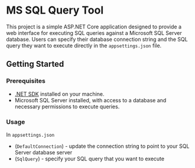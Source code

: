 # MS SQL Query Tool

This project is a simple ASP.NET Core application designed to provide a web interface for executing SQL queries against a Microsoft SQL Server database. Users can specify their database connection string and the SQL query they want to execute directly in the `appsettings.json` file.

## Getting Started

### Prerequisites

- [.NET SDK](https://dotnet.microsoft.com/download) installed on your machine.
- Microsoft SQL Server installed, with access to a database and necessary permissions to execute queries.

### Usage

In `appsettings.json`
* (`DefaultConnection`) - update the connection string to point to your SQL Server database server
*  (`SqlQuery`) - specify your SQL query that you want to execute
